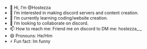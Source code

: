 - 👋 Hi, I’m @Hostezza
- 👀 I’m interested in making discord servers and content creation.
- 🌱 I’m currently learning coding/website creation.
- 💞️ I’m looking to collaborate on discord.
- 📫 How to reach me: Friend me on discord to DM me: hostezza_._
- 😄 Pronouns: He/Him
- ⚡ Fun fact: Im funny

<!---
Hostezza1/Hostezza1 is a ✨ special ✨ repository because its `README.md` (this file) appears on your GitHub profile.
You can click the Preview link to take a look at your changes.
--->

